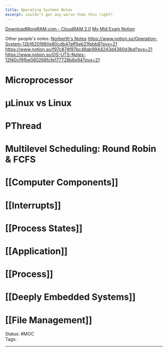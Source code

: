```yaml
---
title: Operating Systems Notes
excerpt: couldn't get any worse than this right?
---
```

[DownloadMoreRAM.com - CloudRAM 2.0](https://downloadmoreram.com/)
[My Mid Exam Notion](https://moisthebest.notion.site/Mo-s-OS-UTS-Notes-133305f27850807b96c9e46ce4f62a72?pvs=4)

Other people's notes:
[Norberth's Notes](https://docs.google.com/document/d/1wFayVkOesPq96KYeaOVXPEqpB8rB_HokiUk9sDUFIpw/edit?tab=t.57f9a3rnvlv9)
https://www.notion.so/Operation-System-12b1620f860e80cdb47aff5eb21febb8?pvs=21
https://www.notion.so/f97c874f97bc48ab9944243d4380d3bd?pvs=21
https://www.notion.so/OS-UTS-Notes-12f40cf9fbe080268fcfe177728b6e94?pvs=21

# Microprocessor
# µLinux vs Linux

# PThread

# Multilevel Scheduling: Round Robin & FCFS

# [[Computer Components]]
# [[Interrupts]] 

# [[Process States]]
# [[Application]] 

# [[Process]] 

# [[Deeply Embedded Systems]] 

# [[File Management]]

Status: #MOC  
Tags:  

---
